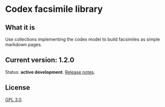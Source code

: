 # Codex facsimile library

## What it is

Use collections implementing the codex model to build facsimiles as simple markdown pages.

## Current version:  1.2.0

Status: **active development**. [Release notes](releases.md).


## License

[GPL 3.0](https://opensource.org/licenses/gpl-3.0.html).
